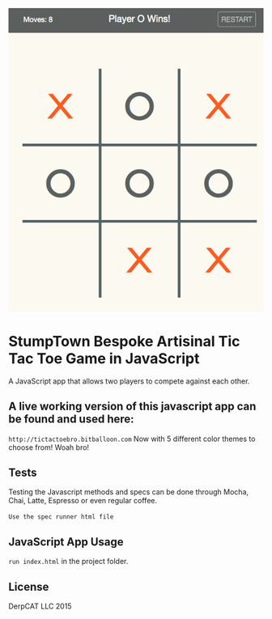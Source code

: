 
![alt tag](https://github.com/imanmafi/tictactoe.js/blob/master/img/readmegraphic.png)


# StumpTown Bespoke Artisinal Tic Tac Toe Game in JavaScript

A JavaScript app that allows two players to compete against each other. 

## A live working version of this javascript app can be found and used here: 
`http://tictactoebro.bitballoon.com`
Now with 5 different color themes to choose from! Woah bro!
## Tests

Testing the Javascript methods and specs can be done through Mocha, Chai, Latte, Espresso or even regular coffee.

`Use the spec runner html file`

## JavaScript App Usage

`run index.html` in the project folder.

## License

DerpCAT LLC 2015